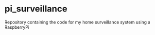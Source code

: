 # pi_surveillance
Repository containing the code for my home surveillance system using a RaspberryPi
